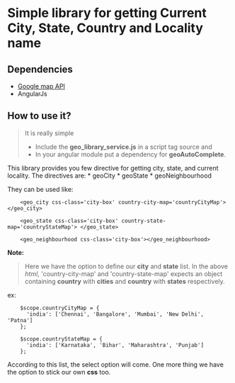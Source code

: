 # Simple library for getting Current City, State, Country and Locality name

## Dependencies
	
* [Google map API](https://maps.googleapis.com/maps/api/js)
* AngularJs

## How to use it?

>It is really simple
>	* Include the **geo_library_service.js** in a script tag source and 
>	* In your angular module put a dependency for **geoAutoComplete**.

This library provides you few directive for getting city, state, and current locality.
The directives are:
	* geoCity
	* geoState
	* geoNeighbourhood

They can be used like:
		
		<geo_city css-class='city-box' country-city-map='countryCityMap'> </geo_city>

		<geo_state css-class='city-box' country-state-map='countryStateMap'> </geo_state>

		<geo_neighbourhood css-class='city-box'></geo_neighbourhood>


__Note:__

>	Here we have the option to define our __city__ and __state__ list.
>	In the above _html_, 'country-city-map' and 'country-state-map' expects 
>	an object containing __country__ with __cities__ and __country__ with 
>	__states__ respectively.

ex:

		$scope.countryCityMap = {
		  'india': ['Chennai', 'Bangalore', 'Mumbai', 'New Delhi', 'Patna']
		};

		$scope.countryStateMap = {
		  'india': ['Karnataka', 'Bihar', 'Maharashtra', 'Punjab']
		};


According to this list, the select option will come. One more thing we have the option to stick our own __css__ too.
